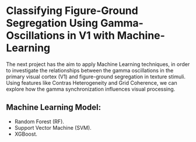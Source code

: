 # Classifying Figure-Ground Segregation Using Gamma-Oscillations in V1 with Machine-Learning
The next project has the aim to apply Machine Learning techniques, in order to investigate the relationships between the gamma oscillations in the primary visual cortex (V1) and figure-ground segregation in texture stimuli. Using features like Contras Heterogeneity and Grid Coherence, we can explore how the gamma synchronization influences visual processing. 
## Machine Learning Model: 
- Random Forest (RF). 
- Support Vector Machine (SVM). 
- XGBoost. 
